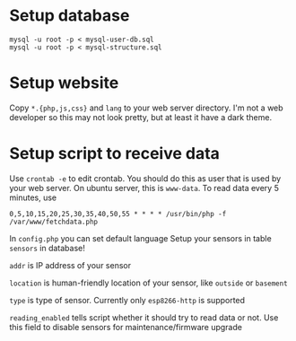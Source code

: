 # Setup database
```
mysql -u root -p < mysql-user-db.sql
mysql -u root -p < mysql-structure.sql
```
# Setup website
Copy `*.{php,js,css}` and `lang` to your web server directory. I'm not a web developer so
this may not look pretty, but at least it have a dark theme.
# Setup script to receive data
Use `crontab -e` to edit crontab. You should do this as user
that is used by your web server. On ubuntu server, this is `www-data`.
To read data every 5 minutes, use
```
0,5,10,15,20,25,30,35,40,50,55 * * * * /usr/bin/php -f /var/www/fetchdata.php
```
In `config.php` you can set default language
Setup your sensors in table `sensors` in database!

`addr` is IP address of your sensor

`location` is human-friendly location of your sensor, like `outside` or `basement`

`type` is type of sensor. Currently only `esp8266-http` is supported

`reading_enabled` tells script whether it should try to read data or not.
Use this field to disable sensors for maintenance/firmware upgrade
